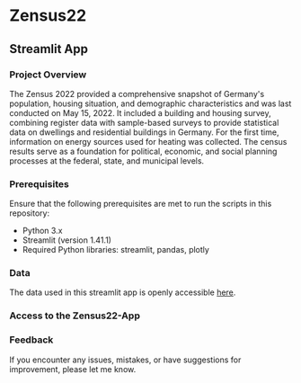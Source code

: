 # Zensus22
## Streamlit App

### Project Overview
The Zensus 2022 provided a comprehensive snapshot of Germany's population, housing situation, and demographic characteristics and was last conducted on May 15, 2022. It included a building and housing survey, combining register data with sample-based surveys to provide statistical data on dwellings and residential buildings in Germany. For the first time, information on energy sources used for heating was collected. The census results serve as a foundation for political, economic, and social planning processes at the federal, state, and municipal levels.

### Prerequisites
Ensure that the following prerequisites are met to run the scripts in this repository:

- Python 3.x
- Streamlit (version 1.41.1)
- Required Python libraries: streamlit, pandas, plotly

### Data
The data used in this streamlit app is openly accessible [here](https://www.zensus2022.de/DE/Aktuelles/Gebaeude_Wohnungen_VOE.html).

### Access to the Zensus22-App



### Feedback

If you encounter any issues, mistakes, or have suggestions for improvement, please let me know.
